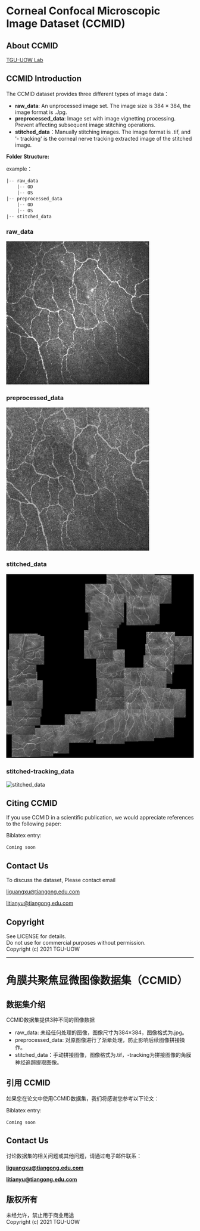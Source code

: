 # Corneal Confocal Microscopic Image Dataset (CCMID)

## About CCMID
[TGU-UOW Lab](http://www.tgu-uow.com/)

## CCMID Introduction
The CCMID dataset provides three different types of image data：

* **raw_data**: An unprocessed image set. The image size is 384 × 384, the image format is .Jpg.
* **preprocessed_data**: Image set with image vignetting processing. Prevent affecting subsequent image stitching operations.
* **stitched_data**：Manually stitching images. The image format is .tif, and '- tracking' is the corneal nerve tracking extracted image of the stitched image.

**Folder Structure:**

example：

    |-- raw_data
        |-- OD
        |-- OS
    |-- preprocessed_data
		|-- OD
        |-- OS
    |-- stitched_data



### raw_data<br>
![raw_data](example/raw_data/OD/shOD9.jpg)
### preprocessed_data<br>
![preprocessed_data](example/preprocessed_data/OD/shOD9.jpg)
### stitched_data<br>
![stitched_data](example/stitched_data/shOD.jpg)
### stitched-tracking_data<br>
![stitched_data](example/stitched_data/shOD-tracking.jpg)

## Citing CCMID
If you use CCMID in a scientific publication, we would appreciate references to the following paper:

Biblatex entry:

``
Coming soon
``

## Contact Us
To discuss the dataset, Please contact email

liguangxu@tiangong.edu.com

litianyu@tiangong.edu.com

## Copyright
See LICENSE for details. <br>
Do not use for commercial purposes without permission. <br>
Copyright (c) 2021 TGU-UOW

---
# 角膜共聚焦显微图像数据集（CCMID）

## 数据集介绍
CCMID数据集提供3种不同的图像数据

* raw_data: 未经任何处理的图像，图像尺寸为384×384，图像格式为.jpg。
* preprocessed_data: 对原图像进行了渐晕处理，防止影响后续图像拼接操作。
* stitched_data：手动拼接图像，图像格式为.tif，-tracking为拼接图像的角膜神经追踪提取图像。

## 引用 CCMID
如果您在论文中使用CCMID数据集，我们将感谢您参考以下论文：

Biblatex entry:

``
Coming soon
``

## Contact Us
讨论数据集的相关问题或其他问题，请通过电子邮件联系：

**liguangxu@tiangong.edu.com**

**litianyu@tiangong.edu.com**

## 版权所有
未经允许，禁止用于商业用途 <br>
Copyright (c) 2021 TGU-UOW